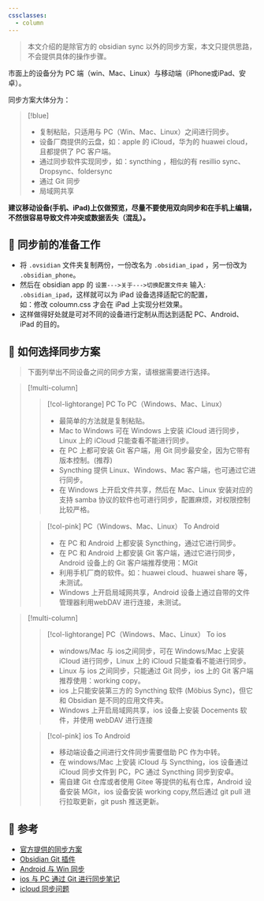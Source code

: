 ```yaml
---
cssclasses:
  - column
---
```


> 本文介绍的是除官方的 obsidian sync 以外的同步方案，本文只提供思路，不会提供具体的操作步骤。

市面上的设备分为 PC 端（win、Mac、Linux）与移动端（iPhone或iPad、安卓）。

同步方案大体分为：

> [!blue]
> - 复制粘贴，只适用与 PC（Win、Mac、Linux）之间进行同步。
> - 设备厂商提供的云盘，如：apple 的 iCloud，华为的 huawei cloud，且都提供了 PC 客户端。
> - 通过同步软件实现同步，如：syncthing ，相似的有 resillio sync、Dropsync、foldersync
> - 通过 Git 同步
> - 局域网共享

**建议移动设备(手机、iPad)上仅做预览，尽量不要使用双向同步和在手机上编辑，不然很容易导致文件冲突或数据丢失（混乱）。**

## 📒  同步前的准备工作

-   将 `.ovsidian` 文件夹复制两份，一份改名为 `.obsidian_ipad` ，另一份改为 `.obsidian_phone`。
-   然后在 obsidian app 的 `设置--->关于--->切换配置文件夹` 输入: `.obsidian_ipad`，这样就可以为 iPad 设备选择适配它的配置，</br> 如：修改 coloumn.css 才会在 iPad 上实现分栏效果。
-   这样做得好处就是可对不同的设备进行定制从而达到适配 PC、Android、iPad 的目的。
## 📲  如何选择同步方案

> 下面列举出不同设备之间的同步方案，请根据需要进行选择。

> [!multi-column]
> 
>> [!col-lightorange] PC To PC（Windows、Mac、Linux）
>> - 最简单的方法就是复制粘贴。
>> - Mac to Windows 可在 Windows 上安装 iCloud 进行同步，Linux 上的 iCloud 只能查看不能进行同步。
>> - 在 PC 上都可安装 Git 客户端，用 Git 同步最安全，因为它带有版本控制。(推荐)
>> - Syncthing 提供 Linux、Windows、Mac 客户端，也可通过它进行同步。
>> - 在 Windows 上开启文件共享，然后在 Mac、Linux 安装对应的支持 samba 协议的软件也可进行同步，配置麻烦，对权限控制比较严格。
>
>> [!col-pink] PC（Windows、Mac、Linux） To Android
>> - 在 PC 和 Android 上都安装 Syncthing，通过它进行同步。
>> - 在 PC 和 Android 上都安装 Git 客户端，通过它进行同步，Android 设备上的 Git 客户端推荐使用：MGit
>> - 利用手机厂商的软件。如：huawei cloud、huawei share 等，未测试。
>> - Windows 上开启局域网共享，Android 设备上通过自带的文件管理器利用webDAV 进行连接，未测试。

<p></p>

> [!multi-column]
> 
>> [!col-lightorange] PC（Windows、Mac、Linux） To ios
>> - windows/Mac 与 ios之间同步，可在 Windows/Mac 上安装 iCloud 进行同步，Linux 上的 iCloud 只能查看不能进行同步。
>> - Linux 与 ios 之间同步，只能通过 Git 同步，ios 上的 Git 客户端推荐使用：working copy。
>> - ios 上只能安装第三方的 Syncthing 软件 (Möbius Sync)，但它和 Obsidian 是不同的应用文件夹。
>> - Windows 上开启局域网共享，ios 设备上安装 Docements 软件，并使用 webDAV 进行连接
>
>> [!col-pink] ios To Android
>> - 移动端设备之间进行文件同步需要借助 PC 作为中转。
>> - 在 windows/Mac 上安装 iCloud 与 Syncthing，ios 设备通过 iCloud 同步文件到 PC，PC 通过 Syncthing 同步到安卓。
>> - 需自建 Git 仓库或者使用 Gitee 等提供的私有仓库，Android 设备安装 MGit，ios 设备安装 working copy,然后通过 git pull 进行拉取更新，git push 推送更新。

## 📎  参考

- [官方提供的同步方案](https://help.obsidian.md/Obsidian/iOS+app)
- [Obsidian Git 插件](https://github.com/denolehov/obsidian-git/issues/57)
- [Android 与 Win 同步](https://www.bilibili.com/read/mobile?id=13339751)
- [ios 与 PC 通过 Git 进行同步笔记](https://blog.csdn.net/weixin_37786060/article/details/119951142)
-  [icloud 同步问题](https://zhuanlan.zhihu.com/p/447963514)